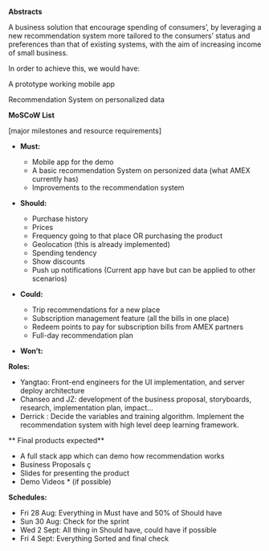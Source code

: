 **Abstracts**

A business solution that encourage spending of consumers’, by leveraging a new recommendation system more tailored to the consumers’ status and preferences than that of existing systems, with the aim of increasing income of small business. 

In order to achieve this, we would have: 

A prototype working mobile app 

Recommendation System on personalized data 

 

**MoSCoW List**  

[major milestones and resource requirements] 

* **Must:**
    - Mobile app for the demo  
    - A basic recommendation System on personized data (what AMEX currently has) 
    - Improvements to the recommendation system 

* **Should:**
   - Purchase history 
   - Prices 
   - Frequency going to that place OR purchasing the product 
   - Geolocation (this is already implemented) 
   - Spending tendency 
   - Show discounts  
   - Push up notifications (Current app have but can be applied to other scenarios) 

* **Could:**
   - Trip recommendations for a new place 
   - Subscription management feature (all the bills in one place) 
   - Redeem points to pay for subscription bills from AMEX partners  
   - Full-day recommendation plan 

* **Won’t:**

 

 

**Roles:**

- Yangtao: Front-end engineers for the UI implementation, and server deploy architecture 
- Chanseo and JZ: development of the business proposal, storyboards, research, implementation plan, impact...
- Derrick : Decide the variables and training algorithm. Implement the recommendation system with high level deep learning framework. 
 

** Final products expected**

- A full stack app which can demo how recommendation works 
- Business Proposals  ç
- Slides for presenting the product  
- Demo Videos * (if possible) 

**Schedules:**

- Fri 28 Aug: Everything in Must have and 50% of Should have 
- Sun 30 Aug: Check for the sprint 
- Wed 2 Sept: All thing in Should have, could have if possible 
- Fri 4 Sept: Everything Sorted and final check 

 
 
